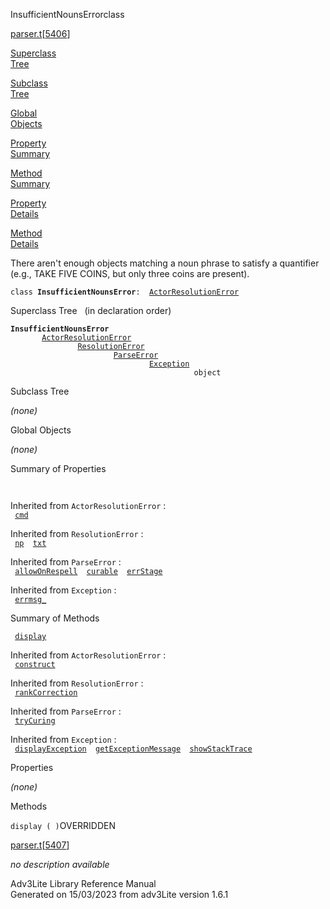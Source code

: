 <span class="title">InsufficientNounsError</span><span class="type">class</span>

[parser.t](../file/parser.t.html)\[[5406](../source/parser.t.html#5406)\]

[Superclass  
Tree](#_SuperClassTree_)

[Subclass  
Tree](#_SubClassTree_)

[Global  
Objects](#_ObjectSummary_)

[Property  
Summary](#_PropSummary_)

[Method  
Summary](#_MethodSummary_)

[Property  
Details](#_Properties_)

[Method  
Details](#_Methods_)

<div class="fdesc">

There aren't enough objects matching a noun phrase to satisfy a
quantifier (e.g., TAKE FIVE COINS, but only three coins are present).

`class `**`InsufficientNounsError`**` :   `[`ActorResolutionError`](../object/ActorResolutionError.html)

</div>

<span id="_SuperClassTree_"></span>

<div class="mjhd">

<span class="hdln">Superclass Tree</span>   (in declaration order)

</div>

**`InsufficientNounsError`**  
`         `[`ActorResolutionError`](../object/ActorResolutionError.html)  
`                 `[`ResolutionError`](../object/ResolutionError.html)  
`                         `[`ParseError`](../object/ParseError.html)  
`                                 `[`Exception`](../object/Exception.html)  
`                                         object`  
<span id="_SubClassTree_"></span>

<div class="mjhd">

<span class="hdln">Subclass Tree</span>  

</div>

*(none)* <span id="_ObjectSummary_"></span>

<div class="mjhd">

<span class="hdln">Global Objects</span>  

</div>

*(none)* <span id="_PropSummary_"></span>

<div class="mjhd">

<span class="hdln">Summary of Properties</span>  

</div>

` `

Inherited from `ActorResolutionError` :  
` `[`cmd`](../object/ActorResolutionError.html#cmd)`  `

Inherited from `ResolutionError` :  
` `[`np`](../object/ResolutionError.html#np)`  `[`txt`](../object/ResolutionError.html#txt)`  `

Inherited from `ParseError` :  
` `[`allowOnRespell`](../object/ParseError.html#allowOnRespell)`  `[`curable`](../object/ParseError.html#curable)`  `[`errStage`](../object/ParseError.html#errStage)`  `

Inherited from `Exception` :  
` `[`errmsg_`](../object/Exception.html#errmsg_)`  `

<span id="_MethodSummary_"></span>

<div class="mjhd">

<span class="hdln">Summary of Methods</span>  

</div>

` `[`display`](#display)`  `

Inherited from `ActorResolutionError` :  
` `[`construct`](../object/ActorResolutionError.html#construct)`  `

Inherited from `ResolutionError` :  
` `[`rankCorrection`](../object/ResolutionError.html#rankCorrection)`  `

Inherited from `ParseError` :  
` `[`tryCuring`](../object/ParseError.html#tryCuring)`  `

Inherited from `Exception` :  
` `[`displayException`](../object/Exception.html#displayException)`  `[`getExceptionMessage`](../object/Exception.html#getExceptionMessage)`  `[`showStackTrace`](../object/Exception.html#showStackTrace)`  `

<span id="_Properties_"></span>

<div class="mjhd">

<span class="hdln">Properties</span>  

</div>

*(none)* <span id="_Methods_"></span>

<div class="mjhd">

<span class="hdln">Methods</span>  

</div>

<span id="display"></span>

`display ( )`<span class="rem">OVERRIDDEN</span>

[parser.t](../file/parser.t.html)\[[5407](../source/parser.t.html#5407)\]

<div class="desc">

*no description available*

</div>

<div class="ftr">

Adv3Lite Library Reference Manual  
Generated on 15/03/2023 from adv3Lite version 1.6.1

</div>
